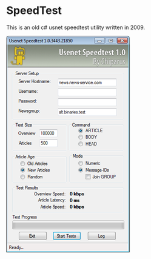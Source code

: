 SpeedTest
=========

This is an old c# usnet speedtest utility written in 2009.

![](screenshot.png)